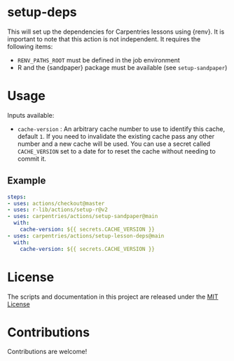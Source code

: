 # setup-deps

This will set up the dependencies for Carpentries lessons using {renv}. 
It is important to note that this action is not independent.
It requires the following items:

 - `RENV_PATHS_ROOT` must be defined in the job environment
 - R and the {sandpaper} package must be available (see `setup-sandpaper`)

# Usage

Inputs available:

- `cache-version` : An arbitrary cache number to use to identify this cache, default `1`. If you need to invalidate the existing cache pass any other number and a new cache will be used. You can use a secret called `CACHE_VERSION` set to a date for to reset the cache without needing to commit it.

## Example

```yaml
steps:
- uses: actions/checkout@master
- uses: r-lib/actions/setup-r@v2
- uses: carpentries/actions/setup-sandpaper@main
  with:
    cache-version: ${{ secrets.CACHE_VERSION }}
- uses: carpentries/actions/setup-lesson-deps@main
  with:
    cache-version: ${{ secrets.CACHE_VERSION }}
```

# License

The scripts and documentation in this project are released under the [MIT License](LICENSE)

# Contributions

Contributions are welcome!
